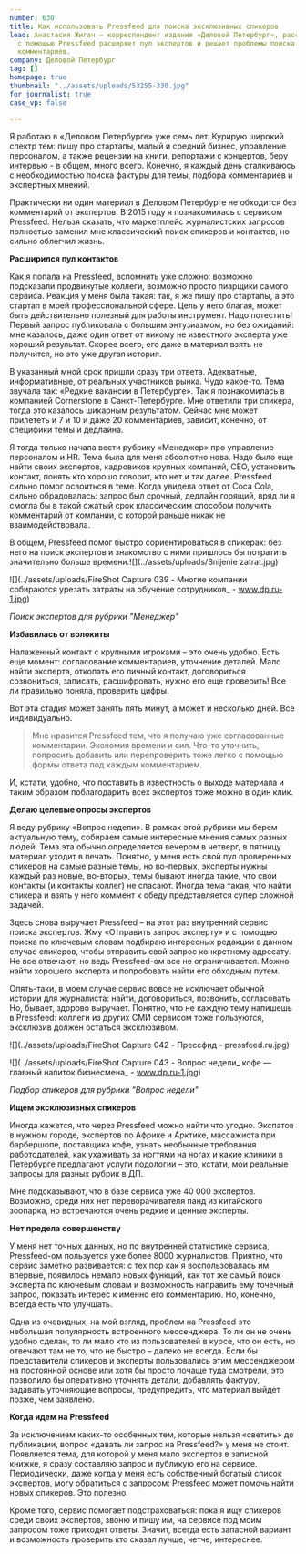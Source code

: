 ```yaml
---
number: 630
title: Как использовать Pressfeed для поиска эксклюзивных спикеров
lead: Анастасия Жигач – корреспондент издания «Деловой Петербург», рассказала, как
  с помощью Pressfeed расширяет пул экспертов и решает проблемы поиска и согласования
  комментариев.
company: Деловой Петербург
tag: []
homepage: true
thumbnail: "../assets/uploads/53255-330.jpg"
for_journalist: true
case_vp: false

---
```

Я работаю в «Деловом Петербурге» уже семь лет. Курирую широкий спектр тем: пишу про стартапы, малый и средний бизнес, управление персоналом, а также рецензии на книги, репортажи с концертов, беру интервью - в общем, много всего. Конечно, я каждый день сталкиваюсь с необходимостью поиска фактуры для темы, подбора комментариев и экспертных мнений.

Практически ни один материал в Деловом Петербурге не обходится без комментарий от экспертов. В 2015 году я познакомилась с сервисом Pressfeed. Нельзя сказать, что маркетплейс журналистских запросов полностью заменил мне классический поиск спикеров и контактов, но сильно облегчил жизнь.

**Расширился пул контактов**

Как я попала на Pressfeed, вспомнить уже сложно: возможно подсказали продвинутые коллеги, возможно просто пиарщики самого сервиса. Реакция у меня была такая: так, я же пишу про стартапы, а это стартап в моей профессиональной сфере. Цель у него благая, может быть действительно полезный для работы инструмент. Надо потестить! Первый запрос публиковала с большим энтузиазмом, но без ожиданий: мне казалось, даже один ответ от никому не известного эксперта уже хороший результат. Скорее всего, его даже в материал взять не получится, но это уже другая история.

В указанный мной срок пришли сразу три ответа. Адекватные, информативные, от реальных участников рынка. Чудо какое-то. Тема звучала так: «Редкие вакансии в Петербурге». Так я познакомилась в компанией Cornerstone в Санкт-Петербурге. Мне ответили три спикера, тогда это казалось шикарным результатом. Сейчас мне может прилететь и 7 и 10 и даже 20 комментариев, зависит, конечно, от специфики темы и дедлайна.

Я тогда только начала вести рубрику «Менеджер» про управление персоналом и HR. Тема была для меня абсолютно нова. Надо было еще найти своих экспертов, кадровиков крупных компаний, CEO, установить контакт, понять кто хорошо говорит, кто нет и так далее. Pressfeed сильно помог освоиться в теме. Когда увидела ответ от Coca Cola, сильно обрадовалась: запрос был срочный, дедлайн горящий, вряд ли я смогла бы в такой сжатый срок классическим способом получить комментарий от компании, с которой раньше никак не взаимодействовала.

В общем, Pressfeed помог быстро сориентироваться в спикерах: без него на поиск экспертов и знакомство с ними пришлось бы потратить значительно больше времени.![](../assets/uploads/Snijenie zatrat.jpg)

![](../assets/uploads/FireShot Capture 039 - Многие компании собираются урезать затраты на обучение сотрудников_ - www.dp.ru-1.jpg)

_Поиск экспертов для рубрики "Менеджер"_

**Избавилась от волокиты**

Налаженный контакт с крупными игроками – это очень удобно. Есть еще момент: согласование комментариев, уточнение деталей. Мало найти эксперта, откопать его личный контакт, договориться созвониться, записать, расшифровать, нужно его еще проверить! Все ли правильно поняла, проверить цифры.

Вот эта стадия может занять пять минут, а может и несколько дней. Все индивидуально. 

> Мне нравится Pressfeed тем, что я получаю уже согласованные комментарии. Экономия времени и сил. Что-то уточнить, попросить добавить или перепроверить тоже легко с помощью формы ответа под каждым комментарием. 

И, кстати, удобно, что поставить в известность о выходе материала и таким образом поблагодарить всех экспертов тоже можно в один клик.

**Делаю целевые опросы экспертов**

Я веду рубрику «Вопрос недели». В рамках этой рубрики мы берем актуальную тему, собираем самые интересные мнения самых разных людей. Тема эта обычно определяется вечером в четверг, в пятницу материал уходит в печать. Понятно, у меня есть свой пул проверенных спикеров на самые разные темы, но во-первых, эксперты нужны каждый раз новые, во-вторых, темы бывают иногда такие, что свои контакты (и контакты коллег) не спасают. Иногда тема такая, что найти спикера и взять у него коммент к обеду представляется супер сложной задачей.

Здесь снова выручает Pressfeed – на этот раз внутренний сервис поиска экспертов. Жму «Отправить запрос эксперту» и с помощью поиска по ключевым словам подбираю интересных редакции в данном случае спикеров, чтобы отправить свой запрос конкретному адресату. Не все отвечают, но ведь Pressfeed-ом все не ограничивается. Можно найти хорошего эксперта и попробовать найти его обходным путем.

Опять-таки, в моем случае сервис вовсе не исключает обычной истории для журналиста: найти, договориться, позвонить, согласовать. Но, бывает, здорово выручает. Понятно, что не каждую тему напишешь в Pressfeed: коллеги из других СМИ сервисом тоже пользуются, эксклюзив должен остаться эксклюзивом.

![](../assets/uploads/FireShot Capture 042 - Прессфид - pressfeed.ru.jpg)

![](../assets/uploads/FireShot Capture 043 - Вопрос недели_ кофе — главный напиток бизнесмена_ - www.dp.ru-1.jpg)

_Подбор спикеров для рубрики "Вопрос недели"_

**Ищем эксклюзивных спикеров**

Иногда кажется, что через Pressfeed можно найти что угодно. Экспатов в нужном городе, экспертов по Африке и Арктике, массажиста при барбершопе, поставщика кофе, узнать необычные требования работодателей, как ухаживать за ногтями на ногах и какие клиники в Петербурге предлагают услуги подологии – это, кстати, мои реальные запросы для разных рубрик в ДП.

Мне подсказывают, что в базе сервиса уже 40 000 экспертов. Возможно, среди них нет переворачивателя панд из китайского зоопарка, но встречаются очень редкие и ценные эксперты.

**Нет предела совершенству**

У меня нет точных данных, но по внутренней статистике сервиса, Pressfeed-ом пользуется уже более 8000 журналистов. Приятно, что сервис заметно развивается: с тех пор как я воспользовалась им впервые, появилось немало новых функций, как тот же самый поиск эксперта по ключевым словам и возможность направить ему точечный запрос, показать интерес к именно его комментарию. Но, конечно, всегда есть что улучшать.

Одна из очевидных, на мой взгляд, проблем на Pressfeed это небольшая популярность встроенного мессенджера. То ли он не очень удобно сделан, то ли мало кто из пользователей в курсе, что он есть, но отвечают там не то, что не быстро – далеко не всегда. Если бы представители спикеров и эксперты пользовались этим мессенджером на постоянной основе или хотя бы просто почаще туда смотрели, это позволило бы оперативно уточнять детали, добавлять фактуру, задавать уточняющие вопросы, предупредить, что материал выйдет позже, чем заявлено.

**Когда идем на Pressfeed**

За исключением каких-то особенных тем, которые нельзя «светить» до публикации, вопрос «давать ли запрос на Pressfeed?» у меня не стоит. Появляется тема, для которой у меня мало экспертов в записной книжке, я сразу составляю запрос и публикую его на сервисе. Периодически, даже когда у меня есть собственный богатый список экспертов, могу обратиться с запросом: Pressfeed может помочь найти новых спикеров. Это полезно.

Кроме того, сервис помогает подстраховаться: пока я ищу спикеров среди своих экспертов, звоню и пишу им, на сервисе под моим запросом тоже приходят ответы. Значит, всегда есть запасной вариант и возможность проверить кто сказал лучше, четче, интереснее.